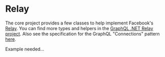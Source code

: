 # Relay

The core project provides a few classes to help implement Facebook's [Relay](https://facebook.github.io/relay/).
You can find more types and helpers in the [GraphQL .NET Relay project](https://github.com/graphql-dotnet/relay).
Also see the specification for the GraphQL "Connections" pattern [here](https://relay.dev/graphql/connections.htm).

Example needed...
